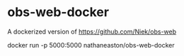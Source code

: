 # obs-web-docker

A dockerized version of https://github.com/Niek/obs-web

docker run -p 5000:5000 nathaneaston/obs-web-docker